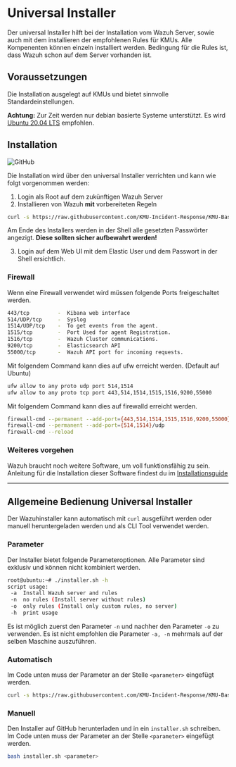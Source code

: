 # Universal Installer
Der universal Installer hilft bei der Installation vom Wazuh Server, sowie auch mit dem installieren der empfohlenen Rules für KMUs.
Alle Kompenenten können einzeln installiert werden.
Bedingung für die Rules ist, dass Wazuh schon auf dem Server vorhanden ist.

## Voraussetzungen
Die Installation ausgelegt auf KMUs und bietet sinnvolle Standardeinstellungen.

**Achtung:** Zur Zeit werden nur debian basierte Systeme unterstützt. Es wird [Ubuntu 20.04 LTS](https://releases.ubuntu.com/20.04.4/ubuntu-20.04.4-live-server-amd64.iso) empfohlen.

## Installation
![GitHub](https://img.shields.io/badge/Installationszeit-30%20Minuten-informational)

Die Installation wird über den universal Installer verrichten und kann wie folgt vorgenommen werden:

1. Login als Root auf dem zukünftigen Wazuh Server
2. Installieren von Wazuh **mit** vorbereiteten Regeln
``` bash 
curl -s https://raw.githubusercontent.com/KMU-Incident-Response/KMU-Basis-Logging/main/universal_installer/installer.sh | bash -s -- -a
```
Am Ende des Installers werden in der Shell alle gesetzten Passwörter angezigt. **Diese sollten sicher aufbewahrt werden!**

3. Login auf dem Web UI mit dem Elastic User und dem Passwort in der Shell ersichtlich.


### Firewall
Wenn eine Firewall verwendet wird müssen folgende Ports freigeschaltet werden.
``` bash
443/tcp         -  Kibana web interface
514/UDP/tcp     -  Syslog
1514/UDP/tcp    -  To get events from the agent.
1515/tcp        -  Port Used for agent Registration.
1516/tcp        -  Wazuh Cluster communications.
9200/tcp        -  Elasticsearch API
55000/tcp       -  Wazuh API port for incoming requests.
```
Mit folgendem Command kann dies auf ufw erreicht werden. (Default auf Ubuntu)
``` bash
ufw allow to any proto udp port 514,1514
ufw allow to any proto tcp port 443,514,1514,1515,1516,9200,55000
```
Mit folgendem Command kann dies auf firewalld erreicht werden.
``` bash
firewall-cmd --permanent --add-port={443,514,1514,1515,1516,9200,55000}/tcp
firewall-cmd --permanent --add-port={514,1514}/udp
firewall-cmd --reload
```

### Weiteres vorgehen
Wazuh braucht noch weitere Software, um voll funktionsfähig zu sein. 
Anleitung für die Installation dieser Software findest du im [Installationsguide](https://github.com/KMU-Incident-Response/KMU-Security-Best-Practices/releases/latest/download/installation-guide-OSS.pdf)

--- 


## Allgemeine Bedienung Universal Installer
Der Wazuhinstaller kann automatisch mit `curl` ausgeführt werden oder manuell heruntergeladen werden und als CLI Tool verwendet werden.

### Parameter
Der Installer bietet folgende Parameteroptionen. Alle Parameter sind exklusiv und können nicht kombiniert werden.
``` bash
root@ubuntu:~# ./installer.sh -h
script usage:
 -a	 Install Wazuh server and rules
 -n	 no rules (Install server without rules)
 -o	 only rules (Install only custom rules, no server)
 -h	 print usage
```

Es ist möglich zuerst den Parameter `-n` und nachher den Parameter `-o` zu verwenden. Es ist nicht empfohlen die Parameter `-a, -n` mehrmals auf der selben Maschine auszuführen.

### Automatisch
Im Code unten muss der Parameter an der Stelle `<parameter>` eingefügt werden.
``` bash
curl -s https://raw.githubusercontent.com/KMU-Incident-Response/KMU-Basis-Logging/main/universal_installer/installer.sh | bash -s -- <parameter>
```

### Manuell
Den Installer auf GitHub herunterladen und in ein `installer.sh` schreiben. Im Code unten muss der Parameter an der Stelle `<parameter>` eingefügt werden.
``` bash
bash installer.sh <parameter>
```
